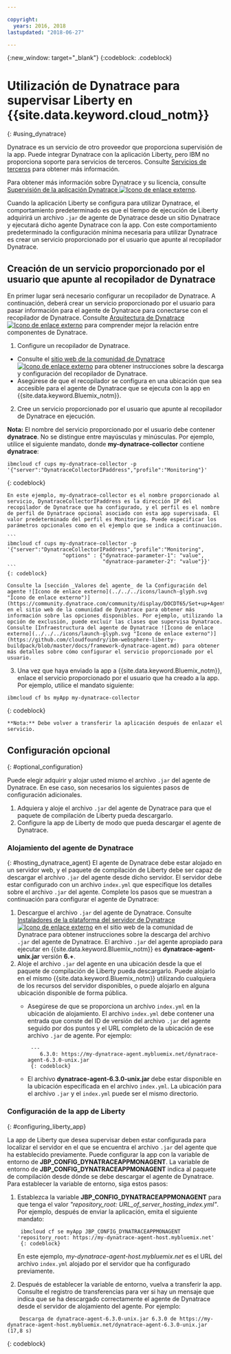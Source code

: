 ```yaml
---

copyright:
  years: 2016, 2018
lastupdated: "2018-06-27"

---
```


{:new_window: target="_blank"}
{:codeblock: .codeblock}

# Utilización de Dynatrace para supervisar Liberty en {{site.data.keyword.cloud_notm}}
{: #using_dynatrace}

Dynatrace es un servicio de otro proveedor que proporciona supervisión de la app. Puede integrar Dynatrace con la aplicación Liberty, pero IBM no proporciona soporte para servicios de terceros. Consulte [Servicios de terceros](/docs/runtimes-common/buildpackSupport.html#third-party) para obtener más información.

Para obtener más información sobre Dynatrace y su licencia, consulte [Supervisión de la aplicación Dynatrace ![Icono de enlace externo](../../../icons/launch-glyph.svg "Icono de enlace externo")](http://www.dynatrace.com/en/products/application-monitoring.html).

Cuando la aplicación Liberty se configura para utilizar Dynatrace, el comportamiento predeterminado es que el tiempo de ejecución de Liberty adquirirá un archivo `.jar` de agente de Dynatrace desde un sitio Dynatrace y ejecutará dicho agente Dynatrace con la app.  Con este comportamiento predeterminado la configuración mínima necesaria para utilizar Dynatrace es crear un servicio proporcionado por el usuario que apunte al recopilador
Dynatrace.

## Creación de un servicio proporcionado por el usuario que apunte al recopilador de Dynatrace

En primer lugar será necesario configurar un recopilador de Dynatrace.  A continuación, deberá crear un servicio proporcionado por el usuario para pasar información para el agente
de Dynatrace para conectarse con el recopilador de Dynatrace. Consulte [Arquitectura de Dynatrace ![Icono de enlace externo](../../../icons/launch-glyph.svg "Icono de enlace externo")](https://community.dynatrace.com/community/display/DOCDT65/Architecture) para comprender mejor la relación entre componentes de Dynatrace.

1. Configure un recopilador de Dynatrace.
  * Consulte el [sitio web de la comunidad de Dynatrace ![Icono de enlace externo](../../../icons/launch-glyph.svg "Icono de enlace externo")](https://community.dynatrace.com/community/display/EVAL/Step+3+-+Connect+Agent+to+Dynatrace) para obtener instrucciones sobre la descarga y configuración del recopilador de Dynatrace.
  * Asegúrese de que el recopilador se configura en una ubicación que sea accesible para el agente de Dynatrace que se ejecuta con la app en {{site.data.keyword.Bluemix_notm}}.
2. Cree un servicio proporcionado por el usuario que apunte al recopilador de Dynatrace en ejecución.

  **Nota:** El nombre del servicio proporcionado por el usuario debe contener **dynatrace**. No se distingue entre mayúsculas y minúsculas. Por ejemplo, utilice el siguiente mandato, donde **my-dynatrace-collector** contiene **dynatrace**:
  ```
  ibmcloud cf cups my-dynatrace-collector -p '{"server":"DynatraceCollectorIPaddress","profile":"Monitoring"}'
  ```
  {: codeblock}

    En este ejemplo, my-dynatrace-collector es el nombre proporcionado al servicio, DynatraceCollectorIPaddress es la dirección IP del recopilador de Dynatrace que ha configurado, y el perfil es el nombre de perfil de Dynatrace opcional asociado con esta app supervisada. El valor predeterminado del perfil es Monitoring. Puede especificar los parámetros opcionales como en el ejemplo que se indica a continuación.

    ```
    ibmcloud cf cups my-dynatrace-collector -p '{"server":"DynatraceCollectorIPaddress","profile":"Monitoring",
                      "options" : {"dynatrace-parameter-1": "value",
                                   "dynatrace-parameter-2": "value"}}'
    ```
    {: codeblock}

    Consulte la [sección _Valores del agente_ de la Configuración del agente ![Icono de enlace externo](../../../icons/launch-glyph.svg "Icono de enlace externo")](https://community.dynatrace.com/community/display/DOCDT65/Set+up+Agents) en el sitio web de la comunidad de Dynatrace para obtener más información sobre las opciones disponibles. Por ejemplo, utilizando la opción de exclusión, puede excluir las clases que supervisa Dynatrace. Consulte [Infraestructura del agente de Dynatrace ![Icono de enlace externo](../../../icons/launch-glyph.svg "Icono de enlace externo")](https://github.com/cloudfoundry/ibm-websphere-liberty-buildpack/blob/master/docs/framework-dynatrace-agent.md) para obtener más detalles sobre cómo configurar el servicio proporcionado por el usuario.

3. Una vez que haya enviado la app a {{site.data.keyword.Bluemix_notm}}, enlace el servicio proporcionado por el usuario que ha creado a la app. Por ejemplo, utilice el mandato siguiente:
  ```
  ibmcloud cf bs myApp my-dynatrace-collector
  ```
  {: codeblock}

    **Nota:** Debe volver a transferir la aplicación después de enlazar el servicio.

## Configuración opcional
{: #optional_configuration}

Puede elegir adquirir y alojar usted mismo el archivo `.jar` del agente de Dynatrace.  En ese caso, son necesarios los siguientes pasos de configuración adicionales.
1. Adquiera y aloje el archivo `.jar` del agente de Dynatrace para que el paquete de compilación de Liberty pueda descargarlo.
2. Configure la app de Liberty de modo que pueda descargar el agente de Dynatrace.

### Alojamiento del agente de Dynatrace
{: #hosting_dynatrace_agent}
El agente de Dynatrace debe estar alojado en un servidor web, y el paquete de compilación de Liberty debe ser capaz de descargar el archivo `.jar` del agente desde dicho servidor. El servidor debe estar configurado con un archivo `index.yml` que especifique los detalles sobre el archivo `.jar` del agente. Complete los pasos que se muestran a continuación para configurar el agente de Dynatrace:
  1. Descargue el archivo `.jar` del agente de Dynatrace. Consulte [Instaladores de la plataforma del servidor de Dynatrace ![Icono de enlace externo](../../../icons/launch-glyph.svg "Icono de enlace externo")](https://community.dynatrace.com/community/display/EVAL/Step+1+-+Download+and+install+Dynatrace) en el sitio web de la comunidad de Dynatrace para obtener instrucciones sobre la descarga del archivo `.jar` del agente de Dynatrace. El archivo `.jar` del agente apropiado para ejecutar en {{site.data.keyword.Bluemix_notm}} es **dynatrace-agent-unix.jar** versión **6.+**.
  2. Aloje el archivo `.jar` del agente en una ubicación desde la que el paquete de compilación de Liberty pueda descargarlo. Puede alojarlo en el mismo {{site.data.keyword.Bluemix_notm}} utilizando cualquiera de los recursos del servidor disponibles, o puede alojarlo en alguna ubicación disponible de forma pública.
     * Asegúrese de que se proporciona un archivo `index.yml` en la ubicación de alojamiento. El archivo `index.yml` debe contener una entrada que conste del ID de versión del archivo `.jar` del agente seguido por dos puntos y el URL completo de la ubicación de ese archivo `.jar` de agente. Por ejemplo:

            ---
               6.3.0: https://my-dynatrace-agent.mybluemix.net/dynatrace-agent-6.3.0-unix.jar
            {: codeblock}

     * El archivo **dynatrace-agent-6.3.0-unix.jar** debe estar disponible en la ubicación especificada en el archivo `index.yml`. La ubicación para el archivo `.jar` y el `index.yml` puede ser el mismo directorio.

### Configuración de la app de Liberty
{: #configuring_liberty_app}

La app de Liberty que desea supervisar deben estar configurada para localizar el servidor en el que se encuentra el archivo `.jar` del agente que ha establecido previamente. Puede configurar la app con la variable de entorno de **JBP_CONFIG_DYNATRACEAPPMONAGENT**. La variable de entorno de **JBP_CONFIG_DYNATRACEAPPMONAGENT** indica al paquete de compilación desde dónde se debe descargar el agente de Dynatrace. Para establecer la variable de entorno, siga estos pasos:

1. Establezca la variable **JBP_CONFIG_DYNATRACEAPPMONAGENT** para que tenga el valor
*"repository_root: URL_of_server_hosting_index.yml"*. Por ejemplo, después de enviar la aplicación, emita el siguiente mandato:

        ibmcloud cf se myApp JBP_CONFIG_DYNATRACEAPPMONAGENT 'repository_root: https://my-dynatrace-agent-host.mybluemix.net'
        {: codeblock}

    En este ejemplo, *my-dynatrace-agent-host.mybluemix.net* es el URL del archivo `index.yml` alojado por el servidor que ha configurado previamente.

2. Después de establecer la variable de entorno, vuelva a transferir la app. Consulte el registro de transferencias para ver si hay un mensaje que indica que se ha descargado correctamente el agente de Dynatrace desde el servidor de alojamiento del agente. Por ejemplo:
```
    Descarga de dynatrace-agent-6.3.0-unix.jar 6.3.0 de https://my-dynatrace-agent-host.mybluemix.net/dynatrace-agent-6.3.0-unix.jar (17,8 s)
```
{: codeblock}
